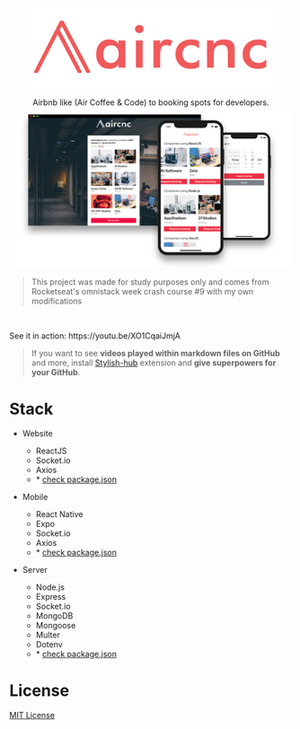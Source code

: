 <p align="center">
  <img src="mobile/src/assets/logo@3x.png" />
</p>

<p align="center">
Airbnb like (Air Coffee &amp; Code) to booking spots for developers.

<img src="banner.png" alt="project banner"/>

>This project was made for study purposes only and comes from Rocketseat's omnistack week crash course #9 with my own modifications
</p><br/>

<p alt="[ignore]">
See it in action: https://youtu.be/XO1CqaiJmjA

<br/>
                
> If you want to see <strong>videos played within markdown files on GitHub</strong> and more, install <a href="https://github.com/daltonmenezes/stylish-hub">Stylish-hub</a> extension and <strong>give superpowers for your GitHub</strong>.

</p>

<p alt="type:video autoplay" value="https://youtu.be/XO1CqaiJmjA"></p>

# Stack

- Website
  - ReactJS
  - Socket.io
  - Axios
  - \* [check package.json](/website/package.json)

- Mobile
  - React Native
  - Expo
  - Socket.io
  - Axios
  - \* [check package.json](/mobile/package.json)  

- Server
  - Node.js
  - Express
  - Socket.io
  - MongoDB
  - Mongoose
  - Multer
  - Dotenv
  - \* [check package.json](/server/package.json)

# License
[MIT License](https://github.com/daltonmenezes/aircnc/blob/master/LICENSE)
